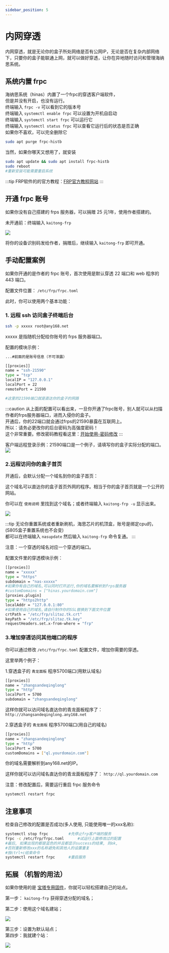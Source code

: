 ```yaml
---
sidebar_position: 5
---
```


# 内网穿透

内网穿透，就是无论你的盒子所处网络是否有公网IP，无论是否在复杂内部网络下，只要你的盒子能联通上网，就可以做好穿透，让你在异地随时访问和管理海纳思系统。

## 系统内置 frpc

海纳思系统（hinas）内置了一个frpc的穿透客户端软件，  
但是并没有开启，也没有运行。  
终端输入 ```frpc -v``` 可以看到它的版本号  
终端输入 ```systemctl enable frpc``` 可以设置为开机自启动  
终端输入 ```systemctl start frpc``` 可以运行它  
终端输入 ```systemctl status frpc``` 可以查看它运行后的状态是否正确  
如果你不喜欢，可以完全删除它  

```bash
sudo apt purge frpc-histb
```

当然，如果你哪天又想用了，就安装

```bash
sudo apt update && sudo apt install frpc-histb
sudo reboot
#重新安装可能需要重启系统
```

:::tip
FRP软件的的官方教程：[FRP官方教程网站](https://gofrp.org/zh-cn/docs/)
:::


## 开通 frpc 账号

如果你没有自己搭建的 frps 服务器，可以捐赠 25 元1年，使用作者搭建的。

未开通前：终端输入 `kaitong-frp`  

![](./img/frpc1.jpg)  

将你的设备识别码发给作者，捐赠后，继续输入 `kaitong-frp` 即可开通。


## 手动配置案例

如果你开通的是作者的 frpc 账号，首次使用是默认穿透 22 端口和 web 程序的 443 端口。

配置文件位置： `/etc/frp/frpc.toml`

此时，你可以使用两个基本功能：  

### 1. 远程 ssh 访问盒子终端后台 

```bash
ssh -p xxxxx root@any168.net
```

xxxxx 是指随机分配给你账号的 frps 服务器端口。

配置的模块示例：

```bash
...#前面的是账号信息（不可泄露）

[[proxies]]
name = "ssh-21590"
type = "tcp"
localIP = "127.0.0.1"
localPort = 22
remotePort = 21590

#这里的21590端口就是直达你的盒子的网路
```

:::caution
从上面的配置可以看出来，一旦你开通了frpc账号，别人就可以从扫描作者的frps服务器端口，进而入侵你的盒子。  
开通后，你的22端口就会通过frps的21590暴露在互联网上。  
所以：请务必更改你的后台密码为高强度密码！  
这个非常重要。修改密码教程看这里：[开始使用-密码修改](/docs/tutorial-extras/start#修改密码)
:::

客户端远程登录示例：21590端口是一个例子，请填写你的盒子实际分配的端口。  
![](./img/frpc2.png)

### 2.远程访问你的盒子首页

开通后，会默认分配一个域名到你的盒子首页：

这个域名可以直达你的盒子首页外网的程序。相当于你的盒子首页就是一个公开的网站。

你可以在 `使用说明` 里找到这个域名；或者终端输入 `kaitong-frp -u` 显示出来。

![](./img/frpc3.jpg)

:::tip
无论你重置系统或者重新刷机，海思芯片的机顶盒，账号是绑定cpu的，(S805盒子重置系统也不会变)  
都可以在终端输入 `nasupdate` 然后输入 `kaitong-frp` 命令复通。
:::

注意：一个穿透的域名对应一个穿透的端口。

配置文件里的穿透模块示例：  

```bash
[[proxies]]
name = "xxxxx"
type = "https"
subdomain = "nas-xxxxx"
#如果你有自己的域名,可以同时打开这行,你的域名要解析到frps服务器
#customDomains = ["hinas.yourdomain.com"]
[proxies.plugin]
type = "https2http"
localAddr = "127.0.0.1:80"
#如果使用自己的域名,请自行制作你的SSL替换到下面文件位置
crtPath = "/etc/frp/slitaz.tk.crt"
keyPath = "/etc/frp/slitaz.tk.key"
requestHeaders.set.x-from-where = "frp"
```


### 3.增加穿透访问其他端口的程序

你可以通过修改 `/etc/frp/frpc.toml` 配置文件，增加你需要的穿透。

这里举两个例子：  

1.穿透盒子的 `青龙面板` 程序5700端口(用默认域名)  

```bash
[[proxies]]
name = "zhangsandeqinglong"
type = "http"
localPort = 5700
subdomain = "zhangsandeqinglong"
```

这样你就可以访问域名直达你的青龙面板程序了： `http://zhangsandeqinglong.any168.net`  

2.穿透盒子的 `青龙面板` 程序5700端口(用自己的域名)

```bash
[[proxies]]
name = "zhangsandeqinglong"
type = "http"
localPort = 5700
customDomains = ["ql.yourdomain.com"]
```

你的域名需要解析到any168.net的IP。  

这样你就可以访问域名直达你的青龙面板程序了： `http://ql.yourdomain.com` 

注意：修改配置后，需要运行重启 frpc 服务命令

```bash
systemctl restart frpc
```

## 注意事项

检查自己修改的配置是否成功(多人使用, 只能使用唯一的xxx名称):   
```bash
systemctl stop frpc			#先停止frp客户端的服务
frpc -c /etc/frp/frpc.toml		#试运行上面修改过的配置
#最后, 如果出现的都是蓝色的并且都显示success的结果, 则ok,
#否则重新修改xxx的名称避免和其他人的设置重复
#按ctrl+c结束命令
systemctl restart frpc		#重启服务
```

## 拓展 （机智的用法）

如果你使用的是 [宝塔专用固件](/baota)，你就可以轻松搭建自己的站点。   

第一步： `kaitong-frp` 获得穿透分配的域名；   

第二步：使用这个域名建站；  

![](./img/frpc4.jpg)  

第三步：设置为默认站点；  
第四步：我就建个站：  

![](./img/frpc5.jpg)





